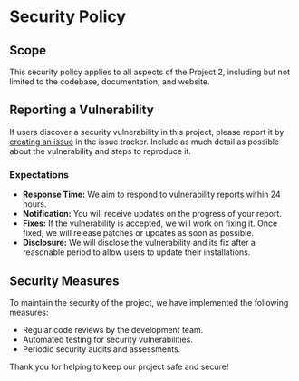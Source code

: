 # Security Policy

## Scope

This security policy applies to all aspects of the Project 2, including but not limited to the codebase, documentation, and website.

## Reporting a Vulnerability

If users discover a security vulnerability in this project, please report it by [creating an issue]() in the issue tracker. Include as much detail as possible about the vulnerability and steps to reproduce it.

### Expectations

- **Response Time:** We aim to respond to vulnerability reports within 24 hours.
- **Notification:** You will receive updates on the progress of your report.
- **Fixes:** If the vulnerability is accepted, we will work on fixing it. Once fixed, we will release patches or updates as soon as possible.
- **Disclosure:** We will disclose the vulnerability and its fix after a reasonable period to allow users to update their installations.

## Security Measures

To maintain the security of the project, we have implemented the following measures:

- Regular code reviews by the development team.
- Automated testing for security vulnerabilities.
- Periodic security audits and assessments.

Thank you for helping to keep our project safe and secure!
